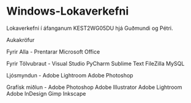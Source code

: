 # Windows-Lokaverkefni
Lokaverkefni í áfanganum KEST2WG05DU hjá Guðmundi og Pétri.


Aukakröfur

Fyrir Alla -
  Prentarar
  Microsoft Office
  

Fyrir Tölvubraut -
  Visual Studio
  PyCharm
  Sublime Text
  FileZilla
  MySQL
  
Ljósmyndun -
  Adobe Lightroom
  Adobe Photoshop

Grafísk miðlun -
  Adobe Photoshop
  Adobe Illustrator
  Adobe Lightroom
  Adobe InDesign
  Gimp
  Inkscape
  


